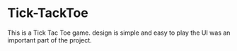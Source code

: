 # Tick-TackToe
This is a Tick Tac Toe game.
design is simple and easy to play
the UI was an important part of the project.
